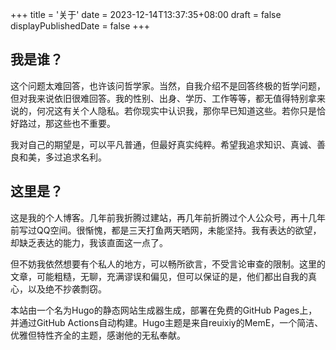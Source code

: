 +++
title = '关于'
date = 2023-12-14T13:37:35+08:00
draft = false
displayPublishedDate = false
+++

## 我是谁？

这个问题太难回答，也许该问哲学家。当然，自我介绍不是回答终极的哲学问题，但对我来说依旧很难回答。我的性别、出身、学历、工作等等，都无值得特别拿来说的，何况这有关个人隐私。若你现实中认识我，那你早已知道这些。若你只是恰好路过，那这些也不重要。

我对自己的期望是，可以平凡普通，但最好真实纯粹。希望我追求知识、真诚、善良和美，多过追求名利。

## 这里是？

这是我的个人博客。几年前我折腾过建站，再几年前折腾过个人公众号，再十几年前写过QQ空间。很惭愧，都是三天打鱼两天晒网，未能坚持。我有表达的欲望，却缺乏表达的能力，我该直面这一点了。

但不妨我依然想要有个私人的地方，可以畅所欲言，不受言论审查的限制。这里的文章，可能粗糙，无聊，充满谬误和偏见，但可以保证的是，他们都出自我的真心，以及绝不抄袭剽窃。

本站由一个名为Hugo的静态网站生成器生成，部署在免费的GitHub Pages上，并通过GitHub Actions自动构建。Hugo主题是来自reuixiy的MemE，一个简洁、优雅但特性齐全的主题，感谢他的无私奉献。
